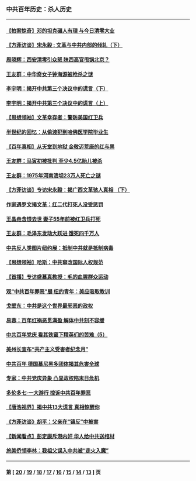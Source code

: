 ### 中共百年历史：杀人历史
---
#### [【拍案惊奇】邓的坦克碾人有理 与今日清零大业](../../pages/nf1176106/n13729574.md?06190430) 
#### [【方菲访谈】宋永毅 : 文革与中共内部的倾轧（下）](../../pages/nf1176106/n13486836.md?06190430) 
#### [周晓辉：西安清零引众怒 陕西高官甩锅北京？](../../pages/nf1176106/n13484627.md?06190430) 
#### [王友群：中华奇女子钟海源被枪杀之谜](../../pages/nf1176106/n13430555.md?06190430) 
#### [李宇明：揭开中共第三个决议中的谎言（下）](../../pages/nf1176106/n13389389.md?06190430) 
#### [李宇明：揭开中共第三个决议中的谎言（上）](../../pages/nf1176106/n13388697.md?06190430) 
#### [【思想领袖】文革幸存者：警防美国红卫兵](../../pages/nf1176106/n13339289.md?06190430) 
#### [半世纪的回忆：从偷渡犯到哈佛医学院毕业生](../../pages/nf1176106/n13345328.md?06190430) 
#### [【百年真相】从天堂到地狱 金敬迈荒唐的红与黑](../../pages/nf1176106/n13336995.md?06190430) 
#### [王友群：马寅初被批判 至少4.5亿胎儿被杀](../../pages/nf1176106/n13260313.md?06190430) 
#### [王友群：1975年河南溃坝23万人死亡之谜](../../pages/nf1176106/n13231576.md?06190430) 
#### [【方菲访谈】专访宋永毅：揭广西文革骇人真相 （下）](../../pages/nf1176106/n13209074.md?06190430) 
#### [作家遇罗文揭文革：红二代打死人没受惩罚](../../pages/nf1176106/n13205254.md?06190430) 
#### [王晶垚含恨去世 妻子55年前被红卫兵打死](../../pages/nf1176106/n13203590.md?06190430) 
#### [王友群：毛泽东发动大跃进 饿死四千万人](../../pages/nf1176106/n13177158.md?06190430) 
#### [中共反人类图片纽约展：抵制中共就是抵制病毒](../../pages/nf1176106/n13115371.md?06190430) 
#### [【思想领袖】哈斯：中共窜改国际人权规范](../../pages/nf1176106/n13053647.md?06190430) 
#### [【首播】专访盛慕真教授：毛的血腥群众运动](../../pages/nf1176106/n13091782.md?06190430) 
#### [观“中共百年罪恶”展 纽约青年：美应吸取教训](../../pages/nf1176106/n13085246.md?06190430) 
#### [戈壁东：中共是这个世界最邪恶的政权](../../pages/nf1176106/n13085641.md?06190430) 
#### [易蓉：百年红祸恶贯满盈 解体中共刻不容缓](../../pages/nf1176106/n13084455.md?06190430) 
#### [中共百年党庆 看其铁窗下精英们的苦难（5）](../../pages/nf1176106/n13076766.md?06190430) 
#### [美州长宣布“共产主义受害者纪念月”](../../pages/nf1176106/n13074024.md?06190430) 
#### [中共百年 德国慕尼黑多团体揭其危害全球](../../pages/nf1176106/n13068873.md?06190430) 
#### [专家：中共党庆异象 凸显政权陷末日危机](../../pages/nf1176106/n13067084.md?06190430) 
#### [多伦多七·一大游行 控诉中共百年罪恶](../../pages/nf1176106/n13062043.md?06190430) 
#### [【唐浩视界】揭中共13大谎言 真相惊醒你](../../pages/nf1176106/n13065208.md?06190430) 
#### [《方菲访谈》胡平：父亲在“镇反”中被害](../../pages/nf1176106/n13064114.md?06190430) 
#### [【新闻看点】彭定康斥港内奸 华人给中共送棺材](../../pages/nf1176106/n13064230.md?06190430) 
#### [旅美侨领李林：我祖父误入中共被“走火入魔”](../../pages/nf1176106/n13062777.md?06190430) 

---
#### 第 [ [20](./20.md?06190430) / [19](./19.md?06190430) / [18](./18.md?06190430) / [17](./17.md?06190430) / [16](./16.md?06190430) / [15](./15.md?06190430) / [14](./14.md?06190430) / [13](./13.md?06190430) ] 页
